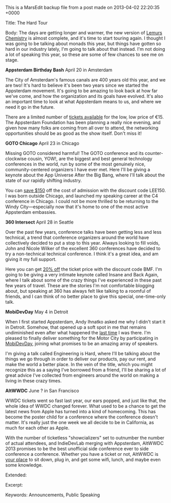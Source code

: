 This is a MarsEdit backup file from a post made on 2013-04-02 22:20:35 +0000

Title:
The Hard Tour

Body:
The days are getting longer and warmer, the new version of <a href="http://le.mu.rs/chemistry">Lemurs Chemistry</a> is almost complete, and it's time to start touring again. I thought I was going to be talking about monads this year, but things have gotten so hard in our industry lately, I'm going to talk about that instead. I'm not doing a lot of speaking this year, so these are some of few chances to see me on stage.

<strong>Appsterdam Birthday Bash</strong> April 20 in Amsterdam

The City of Amsterdam's famous canals are 400 years old this year, and we are two! It's hard to believe it's been two years since we started the Appsterdam movement. It's going to be amazing to look back at how far we've come, and how the organization and its goals have evolved. It's also an important time to look at what Appsterdam means to us, and where we need it go in the future.

There are a limited number of <a href="http://meetup.appsterdam.rs/events/103837002/">tickets available</a> for the low, low price of €15. The Appsterdam Foundation has been planning a really nice evening, and given how many folks are coming from all over to attend, the networking opportunities should be as good as the show itself. Don't miss it!

<strong>GOTO Chicago</strong> April 23 in Chicago

Missing GOTO considered harmful! The GOTO conference and its counter-clockwise cousin, YOW!, are the biggest and best general technology conferences in the world, run by some of the most genuinely nice, community-centered organizers I have ever met. Here I'll be giving a keynote about the App Universe After the Big Bang, where I'll talk about the state of our rapidly shifting industry.

You can <a href="http://gotocon.com/chicago-2013/">save $150</a> off the cost of admission with the discount code LEE150. I was born outside Chicago, and launched my speaking career at the C4 conference in Chicago. I could not be more thrilled to be returning to the Windy City—especially now that it's home to one of the most active Appsterdam embassies.

<strong>360 Intersect</strong> April 28 in Seattle

Over the past few years, conference talks have been getting less and less technical, a trend that conference organizers around the world have collectively decided to put a stop to this year. Always looking to fill voids, John and Nicole Wilker of the excellent 360 conferences have decided to try a non-technical technical conference. I think it's a great idea, and am giving it my full support.

Here you can get <a href="http://www.360intersect.com">20% off</a> the ticket price with the discount code BMF. I'm going to be giving a very intimate keynote called Insane and Back Again, where I talk about some of the crazy things I've experienced in these past few years of travel. These are the stories I'm not comfortable blogging about, but speaking at 360 has always felt like talking to a roomful of friends, and I can think of no better place to give this special, one-time-only talk.

<strong>MobiDevDay</strong> May 4 in Detroit

When I first started Appsterdam, Andy Ihnatko asked me why I didn't start it in Detroit. Somehow, that opened up a soft spot in me that remains undiminished even after what happened the <a href="http://mur.mu.rs/597">last time</a> I was there. I'm pleased to finally deliver something for the Motor City by participating in <a href="http://mobidevdaydetroit.com">MobiDevDay</a>, joining what promises to be an amazing array of speakers.

I'm giving a talk called Engineering is Hard, where I'll be talking about the things we go through in order to deliver our products, pay our rent, and make the world a better place. In the vein of the title, which you might recognize this as a saying I've borrowed from a friend, I'll be sharing a lot of great advice I've collected from engineers around the world on making a living in these crazy times.

<strong>AltWWDC</strong> June ? in San Francisco 

WWDC tickets went so fast last year, our ears popped, and just like that, the whole idea of WWDC changed forever. What used to be a chance to get the latest news from Apple has turned into a kind of homecoming. This has become the poster child for a conference where the conference doesn't matter. It's really just the one week we all decide to be in California, as much for each other as Apple.

With the number of ticketless "showcializers" set to outnumber the number of actual attendees, and IndieDevLab merging with Appsterdam, AltWWDC 2013 promises to be the best unofficial side conference ever to side conference a conference. Whether you have a ticket or not, AltWWDC is <a href="http://altwwdc.com">your place</a> to sit down, plug in, and get some wifi, lunch, and maybe even some knowledge.

Extended:


Excerpt:


Keywords:
Announcements, Public Speaking
